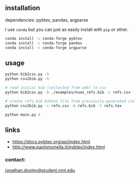 ## installation

dependencies: pybtex, pandas, argparse

I use `conda` but you can just as easily install with `pip` or other.

```bash
conda install -c conda-forge pybtex
conda install -c conda-forge pandas
conda install -c conda-forge argparse
```

## usage

```bash
python bib2csv.py -h
python csv2bib.py -h
```

```bash
# read initial bib (collected from web) to csv
python bib2csv.py -b ./examples/nuas_refs.bib -c refs.csv

# create refs.bib bibtex file from previously-generated csv
python csv2bib.py -c refs.csv -b refs.bib -t refs.tex
```

```bash
python main.py #
```

## links

- https://docs.pybtex.org/api/index.html
- http://www.paolomonella.it/pybtex/index.html

### contact:

jonathan.dooley@student.nmt.edu